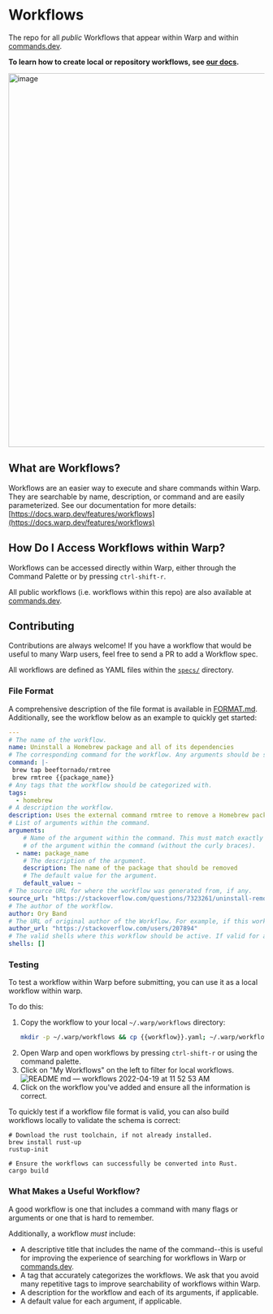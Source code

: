 # Workflows

The repo for all _public_ Workflows that appear within Warp and within [commands.dev](https://www.commands.dev/).

**To learn how to create local or repository workflows, see [our docs](https://github.com/warpdotdev/warp-internal/pull/2205).**

<img width="736" alt="image" src="https://user-images.githubusercontent.com/4110292/164031239-49f0ec9e-f124-44c4-89e6-6facc9bf9a8f.png">


## What are Workflows?

Workflows are an easier way to execute and share commands within Warp. They are searchable by name, description, or command and are easily parameterized. See our documentation for more details: [https://docs.warp.dev/features/workflows](https://docs.warp.dev/features/workflows)

## How Do I Access Workflows within Warp?

Workflows can be accessed directly within Warp, either through the Command Palette or by pressing `ctrl-shift-r`.

All public workflows (i.e. workflows within this repo) are also available at [commands.dev](https://www.commands.dev/).

## Contributing
Contributions are always welcome! If you have a workflow that would be useful to many Warp users, feel free to send a PR to add a Workflow spec.

All workflows are defined as YAML files within the [`specs/`](specs/) directory. 

### File Format
A comprehensive description of the file format is available in [FORMAT.md](FORMAT.md).
Additionally, see the workflow below as an example to quickly get started:

```yaml
---
# The name of the workflow.
name: Uninstall a Homebrew package and all of its dependencies
# The corresponding command for the workflow. Any arguments should be surrounded with two curly braces. E.g `command {{arg}}`.
command: |-
 brew tap beeftornado/rmtree
 brew rmtree {{package_name}}
# Any tags that the workflow should be categorized with.
tags:
  - homebrew
# A description the workflow.
description: Uses the external command rmtree to remove a Homebrew package and all of its dependencies
# List of arguments within the command.
arguments:
    # Name of the argument within the command. This must match exactly with the name
    # of the argument within the command (without the curly braces).
  - name: package_name
    # The description of the argument.
    description: The name of the package that should be removed
    # The default value for the argument.
    default_value: ~
# The source URL for where the workflow was generated from, if any.
source_url: "https://stackoverflow.com/questions/7323261/uninstall-remove-a-homebrew-package-including-all-its-dependencies"
# The author of the workflow.
author: Ory Band
# The URL of original author of the Workflow. For example, if this workflow was generated from StackOverflow, the `author_url` would be the StackOverflow author's profile page.
author_url: "https://stackoverflow.com/users/207894"
# The valid shells where this workflow should be active. If valid for all shells, this can be left empty.
shells: []
```

### Testing
To test a workflow within Warp before submitting, you can use it as a local workflow within warp.

To do this:
1) Copy the workflow to your local `~/.warp/workflows` directory:
    ```bash
    mkdir -p ~/.warp/workflows && cp {{workflow}}.yaml; ~/.warp/workflows/
    ```
2) Open Warp and open workflows by pressing `ctrl-shift-r` or using the command palette.
3) Click on "My Workflows" on the left to filter for local workflows.
![README md — workflows 2022-04-19 at 11 52 53 AM](https://user-images.githubusercontent.com/4110292/164045025-8eb3dd66-260a-4b12-8a4b-beae563db8ee.jpg)
4) Click on the workflow you've added and ensure all the information is correct.

To quickly test if a workflow file format is valid, you can also build workflows locally to validate the schema is correct:
```
# Download the rust toolchain, if not already installed.
brew install rust-up
rustup-init

# Ensure the workflows can successfully be converted into Rust.
cargo build
```


### What Makes a Useful Workflow?
A good workflow is one that includes a command with many flags or arguments or one that is hard to remember.

Additionally, a workflow _must_ include:

* A descriptive title that includes the name of the command--this is useful for improving the experience of searching for workflows in Warp or [commands.dev](https://www.commands.dev/).
* A tag that accurately categorizes the workflows. We ask that you avoid many repetitive tags to improve searchability of workflows within Warp.
* A description for the workflow and each of its arguments, if applicable.
* A default value for each argument, if applicable.
